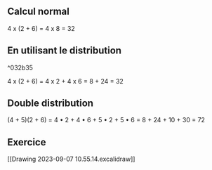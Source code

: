 ## Calcul normal 
4 x (2 + 6) 
= 4 x 8
= 32

## En utilisant le distribution 

^032b35

4 x (2 + 6)
= 4 x 2 + 4 x 6
= 8 + 24
= 32

## Double distribution

(4 + 5)(2 + 6)
= 4 • 2 + 4 • 6 + 5 • 2 + 5 • 6
= 8 + 24 + 10 + 30
= 72

## Exercice 
[[Drawing 2023-09-07 10.55.14.excalidraw]]

